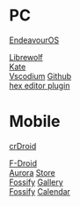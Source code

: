 # PC

[EndeavourOS](https://endeavouros.com/)

[Librewolf](https://librewolf.net/) <br />
[Kate](https://apps.kde.org/kate/) <br />
[Vscodium](https://vscodium.com/) [Github](https://github.com/VSCodium/vscodium) <br />
[hex editor plugin](https://github.com/microsoft/vscode-hexeditor) <br />

# Mobile

[crDroid](https://crdroid.net/) <br />

[F-Droid](https://f-droid.org/) <br />
[Aurora](https://f-droid.org/en/packages/com.aurora.store/) [Store](https://aurorastore.org/) <br />
[Fossify](https://f-droid.org/en/packages/org.fossify.gallery/) [Gallery](https://github.com/FossifyOrg/Gallery) <br />
[Fossify](https://f-droid.org/en/packages/org.fossify.calendar/) [Calendar](https://github.com/FossifyOrg/Calendar) <br />
